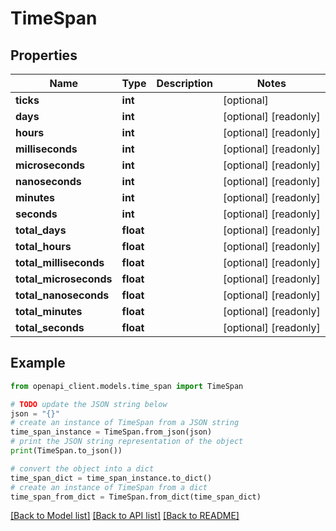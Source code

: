 # TimeSpan


## Properties

Name | Type | Description | Notes
------------ | ------------- | ------------- | -------------
**ticks** | **int** |  | [optional] 
**days** | **int** |  | [optional] [readonly] 
**hours** | **int** |  | [optional] [readonly] 
**milliseconds** | **int** |  | [optional] [readonly] 
**microseconds** | **int** |  | [optional] [readonly] 
**nanoseconds** | **int** |  | [optional] [readonly] 
**minutes** | **int** |  | [optional] [readonly] 
**seconds** | **int** |  | [optional] [readonly] 
**total_days** | **float** |  | [optional] [readonly] 
**total_hours** | **float** |  | [optional] [readonly] 
**total_milliseconds** | **float** |  | [optional] [readonly] 
**total_microseconds** | **float** |  | [optional] [readonly] 
**total_nanoseconds** | **float** |  | [optional] [readonly] 
**total_minutes** | **float** |  | [optional] [readonly] 
**total_seconds** | **float** |  | [optional] [readonly] 

## Example

```python
from openapi_client.models.time_span import TimeSpan

# TODO update the JSON string below
json = "{}"
# create an instance of TimeSpan from a JSON string
time_span_instance = TimeSpan.from_json(json)
# print the JSON string representation of the object
print(TimeSpan.to_json())

# convert the object into a dict
time_span_dict = time_span_instance.to_dict()
# create an instance of TimeSpan from a dict
time_span_from_dict = TimeSpan.from_dict(time_span_dict)
```
[[Back to Model list]](../README.md#documentation-for-models) [[Back to API list]](../README.md#documentation-for-api-endpoints) [[Back to README]](../README.md)


